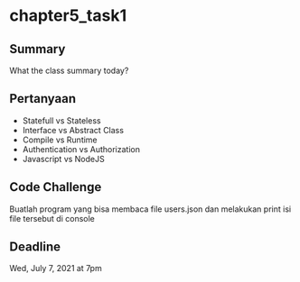 # chapter5_task1

## Summary
What the class summary today?

## Pertanyaan
- Statefull vs Stateless
- Interface vs Abstract Class
- Compile vs Runtime
- Authentication vs Authorization
- Javascript vs NodeJS

## Code Challenge
Buatlah program yang bisa membaca file users.json dan melakukan print isi file tersebut di console

## Deadline
Wed, July 7, 2021 at 7pm
